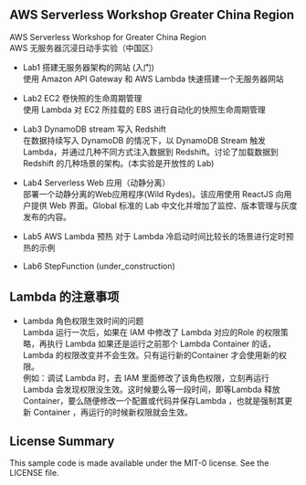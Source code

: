 ## AWS Serverless Workshop Greater China Region

AWS Serverless Workshop for Greater China Region  
AWS 无服务器沉浸日动手实验（中国区）  

* Lab1 搭建无服务器架构的网站 (入门)  
  使用 Amazon API Gateway 和 AWS Lambda 快速搭建一个无服务器网站

* Lab2 EC2 卷快照的生命周期管理  
  使用 Lambda 对 EC2 所挂载的 EBS 进行自动化的快照生命周期管理

* Lab3 DynamoDB stream 写入 Redshift  
  在数据持续写入 DynamoDB 的情况下，以 DynamoDB Stream 触发 Lambda，并通过几种不同方式注入数据到 Redshift。讨论了加载数据到 Redshift 的几种场景的架构。(本实验是开放性的 Lab)

* Lab4 Serverless Web 应用（动静分离）   
  部署一个动静分离的Web应用程序(Wild Rydes)。该应用使用 ReactJS 向用户提供 Web 界面。Global 标准的 Lab 中文化并增加了监控、版本管理与灰度发布的内容。
  
* Lab5 AWS Lambda 预热
  对于 Lambda 冷启动时间比较长的场景进行定时预热的示例

* Lab6 StepFunction (under_construction)

## Lambda 的注意事项

* Lambda 角色权限生效时间的问题  
Lambda 运行一次后，如果在 IAM 中修改了 Lambda 对应的Role 的权限策略，再执行 Lambda 如果还是运行之前那个 Lambda Container 的话，Lambda 的权限改变并不会生效。只有运行新的Container 才会使用新的权限。  
例如：调试 Lambda 时，去 IAM 里面修改了该角色权限，立刻再运行 Lambda 会发现权限没生效。这时候要么等一段时间，即等Lambda 释放 Container，要么随便修改一个配置或代码并保存Lambda ，也就是强制其更新 Container ，再运行的时候新权限就会生效。  


## License Summary

This sample code is made available under the MIT-0 license. See the LICENSE file.
